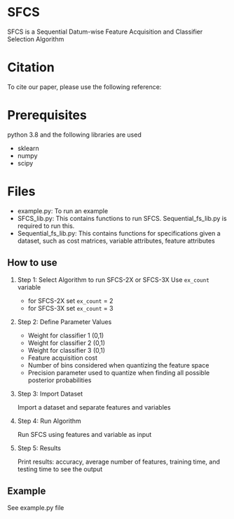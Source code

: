 # SFCS
SFCS is a Sequential Datum-wise Feature Acquisition and Classifier Selection Algorithm

# Citation
To cite our paper, please use the following reference:


# Prerequisites
python 3.8  and the following libraries are used
- sklearn
- numpy
- scipy

# Files
- example.py: To run an example 
- SFCS_lib.py:  This contains functions to run SFCS.  Sequential_fs_lib.py is required to run this. 
- Sequential_fs_lib.py: This contains functions for specifications given a dataset, such as cost matrices, variable attributes, feature attributes

## How to use

1. Step 1:  Select Algorithm to run SFCS-2X or SFCS-3X
  Use ``ex_count`` variable 
     - for SFCS-2X set ``ex_count`` = 2 
     - for SFCS-3X set ``ex_count`` = 3

2. Step 2:  Define Parameter Values 


    - Weight for classifier 1 (0,1)
    - Weight for classifier 2 (0,1)
    - Weight for classifier 3 (0,1)
    - Feature acquisition cost 
    - Number of bins considered when quantizing the feature space 
    - Precision parameter used to quantize when finding all possible posterior probabilities

        
3. Step 3: Import Dataset 

    Import a dataset and separate features and variables
    
4. Step 4: Run Algorithm 

    Run SFCS using features and variable as input
5. Step 5: Results 

    Print results: accuracy, average number of features, training time, and testing time to see the output

## Example 
See example.py file



